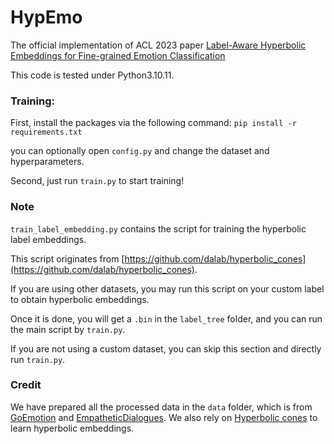 # HypEmo
The official implementation of ACL 2023 paper [Label-Aware Hyperbolic Embeddings for Fine-grained Emotion Classification](https://arxiv.org/abs/2306.14822)

This code is tested under Python3.10.11.

### Training:
First, install the packages via the following command:
```pip install -r requirements.txt```

you can optionally open `config.py` and change the dataset and hyperparameters.

Second, just run `train.py` to start training!

### Note
`train_label_embedding.py` contains the script for training the hyperbolic label embeddings.

This script originates from [https://github.com/dalab/hyperbolic_cones](https://github.com/dalab/hyperbolic_cones).

If you are using other datasets, you may run this script on your custom label to obtain hyperbolic embeddings.

Once it is done, you will get a `.bin` in the `label_tree` folder, and you can run the main script by `train.py`.

If you are not using a custom dataset, you can skip this section and directly run `train.py`.

### Credit
We have prepared all the processed data in the `data` folder, which is from [GoEmotion](https://arxiv.org/abs/2005.00547) and [EmpatheticDialogues](https://arxiv.org/abs/1811.00207). We also rely on [Hyperbolic cones](https://arxiv.org/abs/1804.01882) to learn hyperbolic embeddings.
